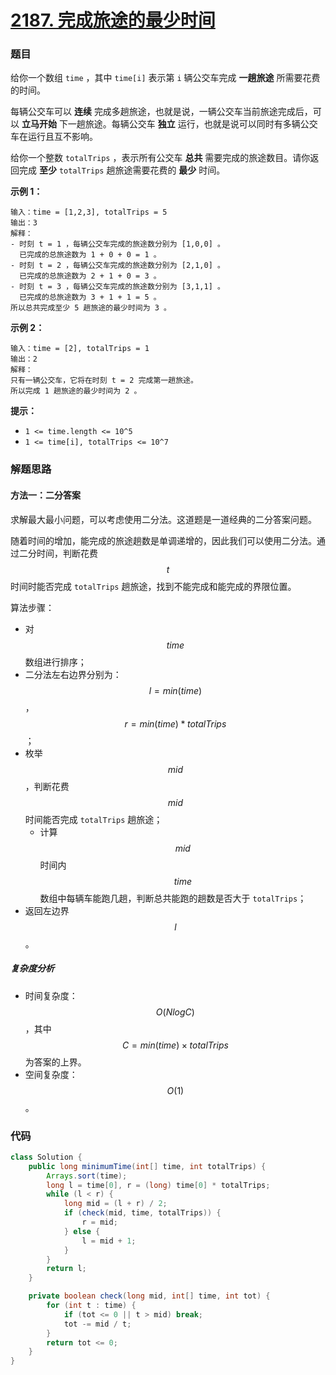 # [2187. 完成旅途的最少时间](https://leetcode-cn.com/problems/minimum-time-to-complete-trips/)

### 题目

给你一个数组 `time` ，其中 `time[i]` 表示第 `i` 辆公交车完成 **一趟旅途** 所需要花费的时间。

每辆公交车可以 **连续** 完成多趟旅途，也就是说，一辆公交车当前旅途完成后，可以 **立马开始** 下一趟旅途。每辆公交车 **独立** 运行，也就是说可以同时有多辆公交车在运行且互不影响。

给你一个整数 `totalTrips` ，表示所有公交车 **总共** 需要完成的旅途数目。请你返回完成 **至少** `totalTrips` 趟旅途需要花费的 **最少** 时间。

 

**示例 1：**

```
输入：time = [1,2,3], totalTrips = 5
输出：3
解释：
- 时刻 t = 1 ，每辆公交车完成的旅途数分别为 [1,0,0] 。
  已完成的总旅途数为 1 + 0 + 0 = 1 。
- 时刻 t = 2 ，每辆公交车完成的旅途数分别为 [2,1,0] 。
  已完成的总旅途数为 2 + 1 + 0 = 3 。
- 时刻 t = 3 ，每辆公交车完成的旅途数分别为 [3,1,1] 。
  已完成的总旅途数为 3 + 1 + 1 = 5 。
所以总共完成至少 5 趟旅途的最少时间为 3 。
```

**示例 2：**

```
输入：time = [2], totalTrips = 1
输出：2
解释：
只有一辆公交车，它将在时刻 t = 2 完成第一趟旅途。
所以完成 1 趟旅途的最少时间为 2 。
```

 

**提示：**

- `1 <= time.length <= 10^5`
- `1 <= time[i], totalTrips <= 10^7`

### 解题思路

#### 方法一：二分答案

求解最大最小问题，可以考虑使用二分法。这道题是一道经典的二分答案问题。

随着时间的增加，能完成的旅途趟数是单调递增的，因此我们可以使用二分法。通过二分时间，判断花费 $$ t $$ 时间时能否完成 `totalTrips` 趟旅途，找到不能完成和能完成的界限位置。

算法步骤：

- 对 $$ time $$ 数组进行排序；
- 二分法左右边界分别为： $$ l = min(time) $$， $$ r = min(time) * totalTrips $$；
- 枚举 $$ mid $$，判断花费 $$ mid $$ 时间能否完成 `totalTrips` 趟旅途；
    - 计算 $$ mid $$ 时间内$$ time $$ 数组中每辆车能跑几趟，判断总共能跑的趟数是否大于 `totalTrips`；
- 返回左边界 $$ l $$。

##### 复杂度分析

- 时间复杂度：$$ O(NlogC) $$，其中 $$ C=min(time)×totalTrips $$ 为答案的上界。
- 空间复杂度：$$ O(1) $$。

### 代码

```java
class Solution {
    public long minimumTime(int[] time, int totalTrips) {
        Arrays.sort(time);
        long l = time[0], r = (long) time[0] * totalTrips;
        while (l < r) {
            long mid = (l + r) / 2;
            if (check(mid, time, totalTrips)) {
                r = mid;
            } else {
                l = mid + 1;
            }
        }
        return l;
    }

    private boolean check(long mid, int[] time, int tot) {
        for (int t : time) {
            if (tot <= 0 || t > mid) break;
            tot -= mid / t;
        }
        return tot <= 0;
    }
}
```

